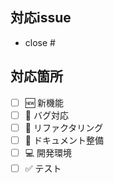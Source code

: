 ## 対応issue

- close #

## 対応箇所

- [ ] 🆕 新機能
- [ ] 🐛 バグ対応
- [ ] 🧹 リファクタリング
- [ ] 📖 ドキュメント整備
- [ ] 💻 開発環境
- [ ] ✅ テスト
